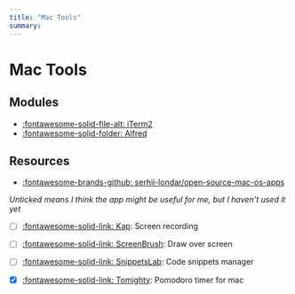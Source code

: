 ```yaml
---
title: "Mac Tools"
summary:
---
```


Mac Tools
===

Modules
---

- [:fontawesome-solid-file-alt: iTerm2](01-iterm2.md)
- [:fontawesome-solid-folder: Alfred](alfred/index.md)

Resources
---
- [:fontawesome-brands-github: serhii-londar/open-source-mac-os-apps](https://github.com/serhii-londar/open-source-mac-os-apps)

*Unticked means I think the app might be useful for me, but I haven't used it yet*

- [ ] [:fontawesome-solid-link: Kap](https://github.com/wulkano/kap): Screen recording

- [ ] [:fontawesome-solid-link: ScreenBrush](https://apps.apple.com/us/app/screenbrush/id1233965871?mt=12): Draw over screen

- [ ] [:fontawesome-solid-link: SnippetsLab](https://www.renfei.org/snippets-lab/): Code snippets manager

- [x] [:fontawesome-solid-link: Tomighty](https://github.com/tomighty/tomighty-osx): Pomodoro timer for mac
